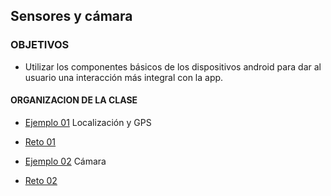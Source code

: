 ## Sensores y cámara

### OBJETIVOS 

- Utilizar los componentes básicos de los dispositivos android para dar al usuario una interacción más integral con la app.


#### ORGANIZACION DE LA CLASE 

- [Ejemplo 01](Ejemplo-01) Localización y GPS
- [Reto 01](Reto-01)
	
	
- [Ejemplo 02](Ejemplo-02) Cámara
- [Reto 02](Reto-02)



